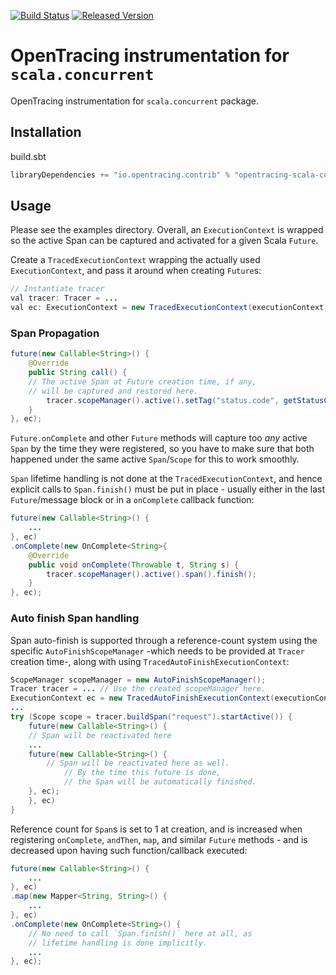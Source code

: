 [![Build Status][ci-img]][ci] [![Released Version][maven-img]][maven]

# OpenTracing instrumentation for `scala.concurrent`
OpenTracing instrumentation for `scala.concurrent` package.

## Installation

build.sbt
```sbt
libraryDependencies += "io.opentracing.contrib" % "opentracing-scala-concurrent" % "VERSION"
```

## Usage

Please see the examples directory. Overall, an `ExecutionContext` is wrapped
so the active Span can be captured and activated for a given Scala `Future`.

Create a `TracedExecutionContext` wrapping the actually used `ExecutionContext`,
and pass it around when creating `Future`s:

```java
// Instantiate tracer
val tracer: Tracer = ...
val ec: ExecutionContext = new TracedExecutionContext(executionContext, tracer);
```

### Span Propagation

```java
future(new Callable<String>() {
    @Override
    public String call() {
	// The active Span at Future creation time, if any,
	// will be captured and restored here.
        tracer.scopeManager().active().setTag("status.code", getStatusCode());
    }
}, ec);
```

`Future.onComplete` and other `Future` methods will
capture too *any* active `Span` by the time they were registered, so you have
to make sure that both happened under the same active `Span`/`Scope` for this
to work smoothly.

`Span` lifetime handling is not done at the `TracedExecutionContext`,
and hence explicit calls to `Span.finish()` must be put in place - usually
either in the last `Future`/message block or in a `onComplete` callback
function:

```java
future(new Callable<String>() {
    ...
}, ec)
.onComplete(new OnComplete<String>{
    @Override
    public void onComplete(Throwable t, String s) {
        tracer.scopeManager().active().span().finish();
    }
}, ec);
```


### Auto finish Span handling

Span auto-finish is supported through a reference-count system using the specific
`AutoFinishScopeManager` -which needs to be provided at `Tracer` creation time-,
along with using `TracedAutoFinishExecutionContext`:

```java
ScopeManager scopeManager = new AutoFinishScopeManager();
Tracer tracer = ... // Use the created scopeManager here.
ExecutionContext ec = new TracedAutoFinishExecutionContext(executionContext, tracer);
...
try (Scope scope = tracer.buildSpan("request").startActive()) {
    future(new Callable<String>() {
	// Span will be reactivated here
	...
	future(new Callable<String>() {
	    // Span will be reactivated here as well.
            // By the time this future is done,
            // the Span will be automatically finished.
	}, ec);
    }, ec)
} 
```

Reference count for `Span`s is set to 1 at creation, and is increased when
registering `onComplete`, `andThen`, `map`, and similar
`Future` methods - and is decreased upon having such function/callback executed:

```java
future(new Callable<String>() {
    ...
}, ec)
.map(new Mapper<String, String>() {
    ...
}, ec)
.onComplete(new OnComplete<String>() {
    // No need to call `Span.finish()` here at all, as
    // lifetime handling is done implicitly.
    ...
}, ec);
```


[ci-img]: https://travis-ci.org/opentracing-contrib/scala-concurrent.svg?branch=master
[ci]: https://travis-ci.org/opentracing-contrib/scala-concurrent
[maven-img]: https://img.shields.io/maven-central/v/io.opentracing.contrib/opentracing-scala-concurrent.svg
[maven]: http://search.maven.org/#search%7Cga%7C1%7Copentracing-scala-concurrent

